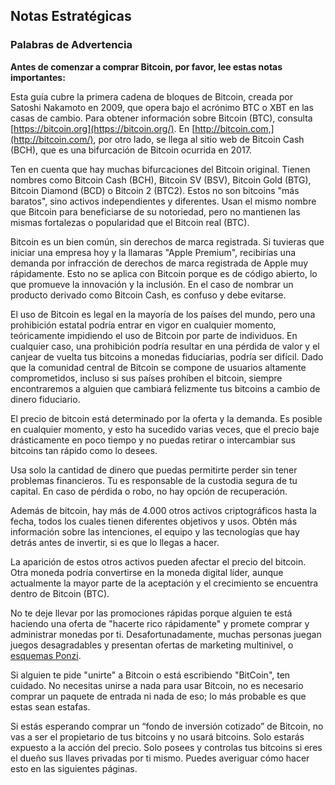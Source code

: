 ## Notas Estratégicas

### Palabras de Advertencia

**Antes de comenzar a comprar Bitcoin, por favor, lee estas notas importantes:**

Esta guía cubre la primera cadena de bloques de Bitcoin, creada por Satoshi Nakamoto en 2009, que opera bajo el acrónimo BTC o XBT en las casas de cambio. Para obtener información sobre Bitcoin (BTC), consulta [https://bitcoin.org](https://bitcoin.org/). En [http://bitcoin.com,](http://bitcoin.com/), por otro lado, se llega al sitio web de Bitcoin Cash (BCH), que es una bifurcación de Bitcoin ocurrida en 2017.

Ten en cuenta que hay muchas bifurcaciones del Bitcoin original. Tienen nombres como Bitcoin Cash (BCH), Bitcoin SV (BSV), Bitcoin Gold (BTG), Bitcoin Diamond (BCD) o Bitcoin 2 (BTC2). Estos no son bitcoins "más baratos", sino activos independientes y diferentes. Usan el mismo nombre que Bitcoin para beneficiarse de su notoriedad, pero no mantienen las mismas fortalezas o popularidad que el Bitcoin real (BTC).

Bitcoin es un bien común, sin derechos de marca registrada. Si tuvieras que iniciar una empresa hoy y la llamaras "Apple Premium", recibirías una demanda por infracción de derechos de marca registrada de Apple muy rápidamente. Esto no se aplica con Bitcoin porque es de código abierto, lo que promueve la innovación y la inclusión. En el caso de nombrar un producto derivado como Bitcoin Cash, es confuso y debe evitarse.

El uso de Bitcoin es legal en la mayoría de los países del mundo, pero una prohibición estatal podría entrar en vigor en cualquier momento, teóricamente impidiendo el uso de Bitcoin por parte de individuos. En cualquier caso, una prohibición podría resultar en una pérdida de valor y el canjear de vuelta tus bitcoins a monedas fiduciarias, podría ser difícil. Dado que la comunidad central de Bitcoin se compone de usuarios altamente comprometidos, incluso si sus países prohíben el bitcoin, siempre encontraremos a alguien que cambiará felizmente tus bitcoins a cambio de dinero fiduciario.

El precio de bitcoin está determinado por la oferta y la demanda. Es posible en cualquier momento, y esto ha sucedido varias veces, que el precio baje drásticamente en poco tiempo y no puedas retirar o intercambiar sus bitcoins tan rápido como lo desees.

Usa solo la cantidad de dinero que puedas permitirte perder sin tener problemas financieros. Tu es responsable de la custodia segura de tu capital. En caso de pérdida o robo, no hay opción de recuperación.

Además de bitcoin, hay más de 4.000 otros activos criptográficos hasta la fecha, todos los cuales tienen diferentes objetivos y usos. Obtén más información sobre las intenciones, el equipo y las tecnologías que hay detrás antes de invertir, si es que lo llegas a hacer.

La aparición de estos otros activos pueden afectar el precio del bitcoin. Otra moneda podría convertirse en la moneda digital líder, aunque actualmente la mayor parte de la aceptación y el crecimiento se encuentra dentro de Bitcoin (BTC).

No te deje llevar por las promociones rápidas porque alguien te está haciendo una oferta de "hacerte rico rápidamente" y promete comprar y administrar monedas por ti. Desafortunadamente, muchas personas juegan juegos desagradables y presentan ofertas de marketing multinivel, o [esquemas Ponzi](https://anita.link/ponzi).

Si alguien te pide "unirte" a Bitcoin o está escribiendo "BitCoin", ten cuidado. No necesitas unirse a nada para usar Bitcoin, no es necesario comprar un paquete de entrada ni nada de eso; lo más probable es que estas sean estafas.

Si estás esperando comprar un “fondo de inversión cotizado” de Bitcoin, no vas a ser el propietario de tus bitcoins y no usará bitcoins. Solo estarás expuesto a la acción del precio. Solo posees y controlas tus bitcoins si eres el dueño sus llaves privadas por ti mismo. Puedes averiguar cómo hacer esto en las siguientes páginas.

